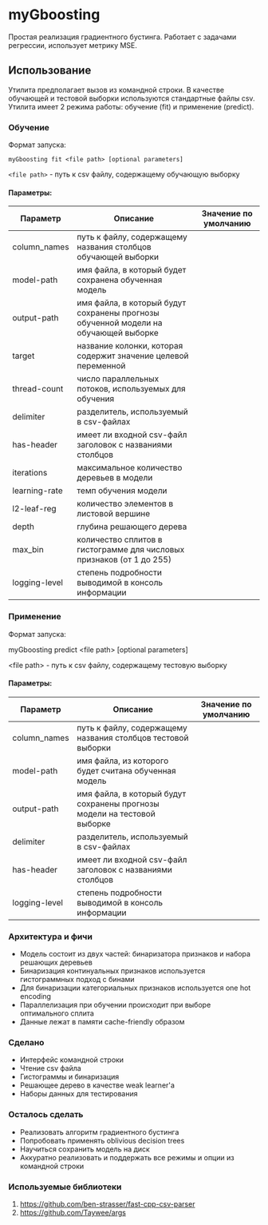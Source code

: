 # myGboosting
Простая реализация градиентного бустинга. Работает с задачами регрессии, использует метрику MSE.

## Использование

Утилита предполагает вызов из командной строки. 
В качестве обучающей и тестовой выборки используются стандартные файлы csv. 
Утилита имеет 2 режима работы: обучение (fit) и применение (predict).

### Обучение

Формат запуска:

`myGboosting fit <file path> [optional parameters]`

`<file path>` - путь к csv файлу, содержащему обучающую выборку
#### Параметры:

| Параметр       | Описание                                                                            | Значение по умолчанию |
|----------------|-------------------------------------------------------------------------------------|-----------------------|
| column_names   | путь к файлу, содержащему названия столбцов обучающей выборки                       |                       |
| model-path     | имя файла, в который будет сохранена обученная модель                               |                       |
| output-path    | имя файла, в который будут сохранены прогнозы обученной модели на обучающей выборке |                       |
| target         | название колонки, которая содержит значение целевой переменной                      |                       |
| thread-count   | число параллельных потоков, используемых для обучения                               |                       |
| delimiter      | разделитель, используемый в csv-файлах                                              |                       |
| has-header     | имеет ли входной csv-файл заголовок с названиями столбцов                           |                       |
| iterations     | максимальное количество деревьев в модели                                           |                       |
| learning-rate  | темп обучения модели                                                                |                       |
| l2-leaf-reg    | количество элементов в листовой вершине                                             |                       |
| depth          | глубина решающего дерева                                                            |                       |
| max_bin        | количество сплитов в гистограмме для числовых признаков (от 1 до 255)               |                       |
| logging-level  | степень подробности выводимой в консоль информации                                  |                       |

### Применение

Формат запуска:

myGboosting predict \<file path> [optional parameters]

\<file path> - путь к csv файлу, содержащему тестовую выборку
#### Параметры:

| Параметр       | Описание                                                                            | Значение по умолчанию |
|----------------|-------------------------------------------------------------------------------------|-----------------------|
| column_names   | путь к файлу, содержащему названия столбцов тестовой выборки                        |                       |
| model-path     | имя файла, из которого будет считана обученная модель                               |                       |
| output-path    | имя файла, в который будут сохранены прогнозы модели на тестовой выборке            |                       |
| delimiter      | разделитель, используемый в csv-файлах                                              |                       |
| has-header     | имеет ли входной csv-файл заголовок с названиями столбцов                           |                       |
| logging-level  | степень подробности выводимой в консоль информации                                  |                       |


### Архитектура и фичи

- Модель состоит из двух частей: бинаризатора признаков и набора решающих деревьев
- Бинаризация континуальных признаков используется гистограммных подход с бинами
- Для бинаризации категориальных признаков используется one hot encoding
- Параллелизация при обучении происходит при выборе оптимального сплита
- Данные лежат в памяти cache-friendly образом

### Cделано ###

- Интерфейс командной строки
- Чтение csv файла
- Гистограммы и бинаризация
- Решающее дерево в качестве weak learner'a
- Наборы данных для тестирования

### Осталось сделать

- Реализовать алгоритм градиентного бустинга
- Попробовать применять oblivious decision trees
- Научиться сохранить модель на диск
- Аккуратно реализовать и поддержать все режимы и опции из командной строки

### Используемые библиотеки

1) https://github.com/ben-strasser/fast-cpp-csv-parser
2) https://github.com/Taywee/args

